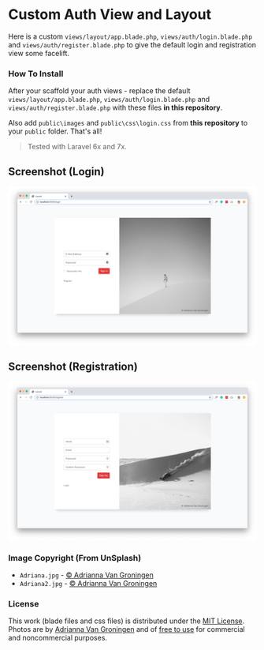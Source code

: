 # Custom Auth View and Layout

Here is a custom `views/layout/app.blade.php`, `views/auth/login.blade.php` and `views/auth/register.blade.php` to give the default login and registration view some facelift.

### How To Install
After your scaffold your auth views - replace the default `views/layout/app.blade.php`, `views/auth/login.blade.php` and `views/auth/register.blade.php`  with these files **in this repository**.

Also add `public\images` and `public\css\login.css` from **this repository** to your `public` folder. That's all!


> Tested with Laravel 6x and 7x.


## Screenshot (Login)
![Login Screen](screenshots/login.jpg)

## Screenshot (Registration)
![Registration Screen](screenshots/registration.jpg)


### Image Copyright (From UnSplash)
* `Adriana.jpg` - [© Adrianna Van Groningen ](https://unsplash.com/photos/5a6rrTJ6XTM)
* `Adriana2.jpg` - [© Adrianna Van Groningen ](https://unsplash.com/photos/ohdvmatHHvo)


### License
This work (blade files and css files) is distributed under the [MIT License](https://opensource.org/licenses/MIT). Photos are by [Adrianna Van Groningen](https://unsplash.com/@arosephotos) and of [free to use](https://unsplash.com/license) for commercial and noncommercial purposes. 
